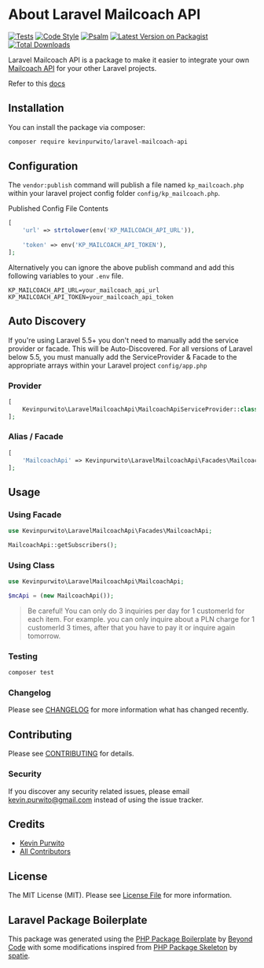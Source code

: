 # About Laravel Mailcoach API

[![Tests](https://github.com/kevinpurwito/laravel-mailcoach-api/actions/workflows/run-tests.yml/badge.svg?branch=main)](https://github.com/kevinpurwito/laravel-mailcoach-api/actions/workflows/run-tests.yml)
[![Code Style](https://github.com/kevinpurwito/laravel-mailcoach-api/actions/workflows/php-cs-fixer.yml/badge.svg?branch=main)](https://github.com/kevinpurwito/laravel-mailcoach-api/actions/workflows/php-cs-fixer.yml)
[![Psalm](https://github.com/kevinpurwito/laravel-mailcoach-api/actions/workflows/psalm.yml/badge.svg?branch=main)](https://github.com/kevinpurwito/laravel-mailcoach-api/actions/workflows/psalm.yml)
[![Latest Version on Packagist](https://img.shields.io/packagist/v/kevinpurwito/laravel-mailcoach-api.svg?style=flat-square)](https://packagist.org/packages/kevinpurwito/laravel-mailcoach-api)
[![Total Downloads](https://img.shields.io/packagist/dt/kevinpurwito/laravel-mailcoach-api.svg?style=flat-square)](https://packagist.org/packages/kevinpurwito/laravel-mailcoach-api)

Laravel Mailcoach API is a package to make it easier to integrate your own [Mailcoach API](https://mailcoach.app/) for
your other Laravel projects.

Refer to this [docs](https://mailcoach.app/docs/self-hosted/v5/using-the-api/subscribers)

## Installation

You can install the package via composer:

```bash
composer require kevinpurwito/laravel-mailcoach-api
```

## Configuration

The `vendor:publish` command will publish a file named `kp_mailcoach.php` within your laravel project config
folder `config/kp_mailcoach.php`.

Published Config File Contents

```php
[
    'url' => strtolower(env('KP_MAILCOACH_API_URL')),
    
    'token' => env('KP_MAILCOACH_API_TOKEN'),
];
```

Alternatively you can ignore the above publish command and add this following variables to your `.env` file.

```text
KP_MAILCOACH_API_URL=your_mailcoach_api_url
KP_MAILCOACH_API_TOKEN=your_mailcoach_api_token
```

## Auto Discovery

If you're using Laravel 5.5+ you don't need to manually add the service provider or facade. This will be
Auto-Discovered. For all versions of Laravel below 5.5, you must manually add the ServiceProvider & Facade to the
appropriate arrays within your Laravel project `config/app.php`

### Provider

```php
[
    Kevinpurwito\LaravelMailcoachApi\MailcoachApiServiceProvider::class,
];
```

### Alias / Facade

```php
[
    'MailcoachApi' => Kevinpurwito\LaravelMailcoachApi\Facades\MailcoachApi::class,
];
```

## Usage

### Using Facade

```php
use Kevinpurwito\LaravelMailcoachApi\Facades\MailcoachApi;

MailcoachApi::getSubscribers();

```

### Using Class

```php
use Kevinpurwito\LaravelMailcoachApi\MailcoachApi;

$mcApi = (new MailcoachApi());

```

> Be careful! You can only do 3 inquiries per day for 1 customerId for each item.
> For example. you can only inquire about a PLN charge for 1 customerId 3 times, after that you have to pay it or
> inquire again tomorrow.

### Testing

```bash
composer test
```

### Changelog

Please see [CHANGELOG](CHANGELOG.md) for more information what has changed recently.

## Contributing

Please see [CONTRIBUTING](.github/CONTRIBUTING.md) for details.

### Security

If you discover any security related issues, please email [kevin.purwito@gmail.com](mailto:kevin.purwito@gmail.com)
instead of using the issue tracker.

## Credits

- [Kevin Purwito](https://github.com/kevinpurwito)
- [All Contributors](../../contributors)

## License

The MIT License (MIT). Please see [License File](LICENSE.md) for more information.

## Laravel Package Boilerplate

This package was generated using the [PHP Package Boilerplate](https://laravelpackageboilerplate.com)
by [Beyond Code](http://beyondco.de/)
with some modifications inspired from [PHP Package Skeleton](https://github.com/spatie/package-skeleton-php)
by [spatie](https://spatie.be/).
